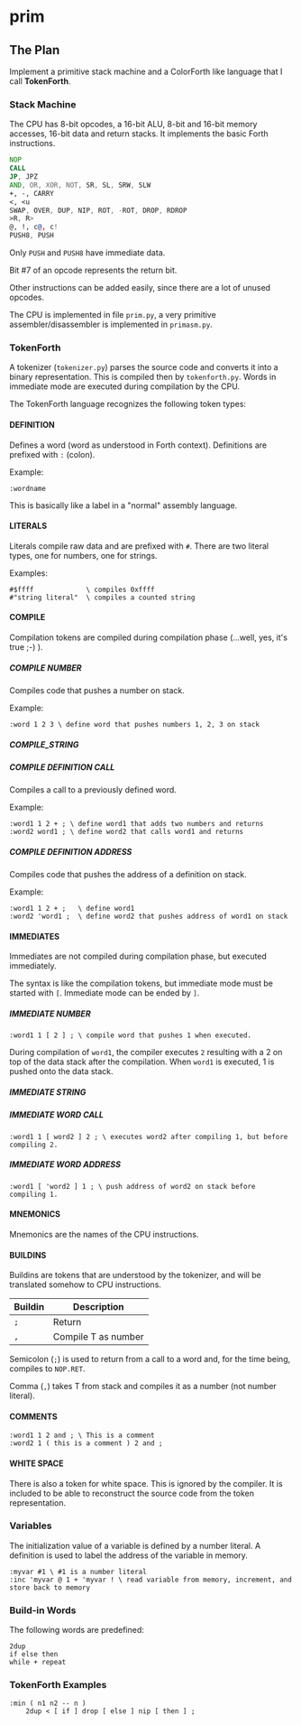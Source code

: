 # prim

## The Plan

Implement a primitive stack machine and a ColorForth like language that I call __TokenForth__.

### Stack Machine

The CPU has 8-bit opcodes, a 16-bit ALU, 8-bit and 16-bit memory accesses, 16-bit data and return stacks. It implements the basic Forth instructions.

```asm
NOP
CALL
JP, JPZ
AND, OR, XOR, NOT, SR, SL, SRW, SLW
+, -, CARRY
<, <u
SWAP, OVER, DUP, NIP, ROT, -ROT, DROP, RDROP
>R, R>
@, !, c@, c!
PUSH8, PUSH
```

Only `PUSH` and `PUSH8` have immediate data.

Bit #7 of an opcode represents the return bit.

Other instructions can be added easily, since there are a lot of unused opcodes.

The CPU is implemented in file `prim.py`, a very primitive assembler/disassembler
is implemented in `primasm.py`.

### TokenForth

A tokenizer (`tokenizer.py`) parses the source code and converts it into a binary representation. This is compiled then by `tokenforth.py`. Words in immediate mode are executed during compilation by the CPU.

The TokenForth language recognizes the following token types:

#### DEFINITION
Defines a word (word as understood in Forth context). Definitions are prefixed with `:` (colon).

Example:
```
:wordname
```
This is basically like a label in a "normal" assembly language.

#### LITERALS
Literals compile raw data and are prefixed with `#`. There are two literal types, one for numbers, one for strings.

Examples:
```
#$ffff             \ compiles 0xffff
#"string literal"  \ compiles a counted string
```

#### COMPILE
Compilation tokens are compiled during compilation phase (...well, yes, it's true ;-) ).

##### COMPILE NUMBER
Compiles code that pushes a number on stack.

Example:
```
:word 1 2 3 \ define word that pushes numbers 1, 2, 3 on stack
```

##### COMPILE_STRING


##### COMPILE DEFINITION CALL
Compiles a call to a previously defined word.

Example:
```
:word1 1 2 + ; \ define word1 that adds two numbers and returns
:word2 word1 ; \ define word2 that calls word1 and returns
```

##### COMPILE DEFINITION ADDRESS
Compiles code that pushes the address of a definition on stack.

Example:
```
:word1 1 2 + ;   \ define word1
:word2 'word1 ;  \ define word2 that pushes address of word1 on stack
```

#### IMMEDIATES
Immediates are not compiled during compilation phase, but executed immediately.

The syntax is like the compilation tokens, but immediate mode must be started with `[`. Immediate mode can be ended by `]`.

##### IMMEDIATE NUMBER
```
:word1 1 [ 2 ] ; \ compile word that pushes 1 when executed.
```
During compilation of `word1`, the compiler executes `2` resulting with a 2 on top of the data stack after the compilation. When `word1` is executed, 1 is pushed onto the data stack.

##### IMMEDIATE STRING

##### IMMEDIATE WORD CALL
```
:word1 1 [ word2 ] 2 ; \ executes word2 after compiling 1, but before compiling 2.
```
##### IMMEDIATE WORD ADDRESS
```
:word1 [ 'word2 ] 1 ; \ push address of word2 on stack before compiling 1.
```

#### MNEMONICS
Mnemonics are the names of the CPU instructions.

#### BUILDINS
Buildins are tokens that are understood by the tokenizer, and will be translated somehow to CPU instructions.

|Buildin|Description|
|-------|-----------|
|`;`    |Return|
|`,`    |Compile T as number|

Semicolon (`;`) is used to return from a call to a word and, for the time being, compiles to `NOP.RET`.

Comma (`,`) takes T from stack and compiles it as a number (not number literal).

#### COMMENTS
```
:word1 1 2 and ; \ This is a comment
:word2 1 ( this is a comment ) 2 and ;
```


#### WHITE SPACE
There is also a token for white space. This is ignored by the compiler. It is included to be able to reconstruct the source code from the token representation.

### Variables
The initialization value of a variable is defined by a number literal.
A definition is used to label the address of the variable in memory.
```
:myvar #1 \ #1 is a number literal
:inc 'myvar @ 1 + 'myvar ! \ read variable from memory, increment, and store back to memory
```

### Build-in Words
The following words are predefined:
```forth
2dup
if else then
while + repeat
```

### TokenForth Examples

```forth
:min ( n1 n2 -- n )
    2dup < [ if ] drop [ else ] nip [ then ] ;
```
